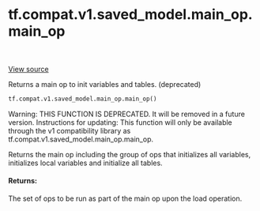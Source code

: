 <div itemscope itemtype="http://developers.google.com/ReferenceObject">
<meta itemprop="name" content="tf.compat.v1.saved_model.main_op.main_op" />
<meta itemprop="path" content="Stable" />
</div>

# tf.compat.v1.saved_model.main_op.main_op

<!-- Insert buttons -->

<table class="tfo-notebook-buttons tfo-api" align="left">
</table>

<a target="_blank" href="/code/stable/tensorflow/python/saved_model/main_op_impl.py">View source</a>



<!-- Start diff -->
Returns a main op to init variables and tables. (deprecated)

``` python
tf.compat.v1.saved_model.main_op.main_op()
```



<!-- Placeholder for "Used in" -->

Warning: THIS FUNCTION IS DEPRECATED. It will be removed in a future version.
Instructions for updating:
This function will only be available through the v1 compatibility library as tf.compat.v1.saved_model.main_op.main_op.

Returns the main op including the group of ops that initializes all
variables, initializes local variables and initialize all tables.

#### Returns:

The set of ops to be run as part of the main op upon the load operation.
